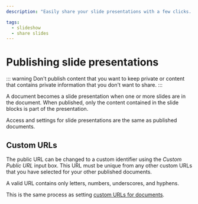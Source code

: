 ```yaml
---
description: "Easily share your slide presentations with a few clicks. A document becomes a slide presentation when one or more slides are in the document. When published, only the content contained in the slide blocks is part of the presentation."

tags:
  - slideshow
  - share slides
---
```


# Publishing slide presentations

::: warning
Don't publish content that you want to keep private or content that contains private information that you don't want to share.
:::

A document becomes a slide presentation when one or more slides are in the document. When published, only the content contained in the slide blocks is part of the presentation.

Access and settings for slide presentations are the same as published documents.

## Custom URLs

The public URL can be changed to a custom identifier using the _Custom Public URL_ input box. This URL must be unique from any other custom URLs that you have selected for your other published documents.

A valid URL contains only letters, numbers, underscores, and hyphens.

This is the same process as setting [custom URLs for documents](/publishing/documents.html).
